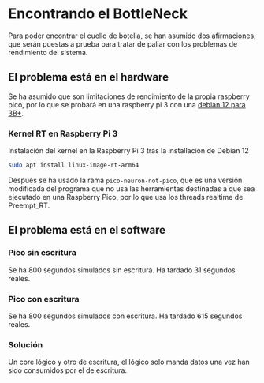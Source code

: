 # Encontrando el BottleNeck

Para poder encontrar el cuello de botella, se han asumido dos afirmaciones, que serán puestas a prueba para tratar de paliar con los problemas de rendimiento del sistema.

## El problema está en el hardware

Se ha asumido que son limitaciones de rendimiento de la propia raspberry pico, por lo que se probará en una raspberry pi 3 con una [debian 12 para 3B+](https://raspi.debian.net/tested-images/).

### Kernel RT en Raspberry Pi 3

Instalación del kernel en la Raspberry Pi 3 tras la installación de Debian 12
```bash
sudo apt install linux-image-rt-arm64
```

Después se ha usado la rama `pico-neuron-not-pico`, que es una versión modificada del programa que no usa las herramientas destinadas a que sea ejecutado en una Raspberry Pico, por lo que usa los threads realtime de Preempt_RT.

## El problema está en el software


### Pico sin escritura

Se ha 800 segundos simulados sin escritura. Ha tardado 31 segundos reales.

### Pico con escritura

Se ha 800 segundos simulados con escritura. Ha tardado 615 segundos reales.

### Solución

Un core lógico y otro de escritura, el lógico solo manda datos una vez han sido consumidos por el de escritura.


